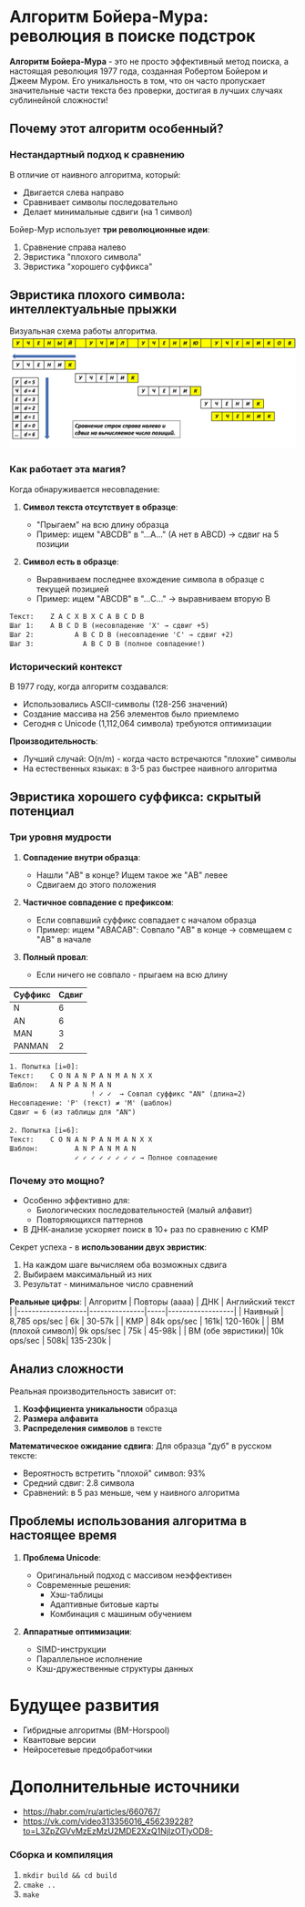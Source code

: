 # Алгоритм Бойера-Мура: революция в поиске подстрок

**Алгоритм Бойера-Мура** - это не просто эффективный метод поиска, а настоящая революция 1977 года, созданная Робертом Бойером и Джеем Муром. Его уникальность в том, что он часто пропускает значительные части текста без проверки, достигая в лучших случаях сублинейной сложности!

## Почему этот алгоритм особенный?

### Нестандартный подход к сравнению
В отличие от наивного алгоритма, который:
- Двигается слева направо
- Сравнивает символы последовательно
- Делает минимальные сдвиги (на 1 символ)

Бойер-Мур использует **три революционные идеи**:
1. Сравнение справа налево
2. Эвристика "плохого символа"
3. Эвристика "хорошего суффикса"

## Эвристика плохого символа: интеллектуальные прыжки

Визуальная схема работы алгоритма.
![boyerMooreSearch](./images/boyerMooreSearch.png)

### Как работает эта магия?
Когда обнаруживается несовпадение:
1. **Символ текста отсутствует в образце**:
   - "Прыгаем" на всю длину образца
   - Пример: ищем "ABCDB" в "...A..." (A нет в ABCD) → сдвиг на 5 позиции

2. **Символ есть в образце**:
   - Выравниваем последнее вхождение символа в образце с текущей позицией
   - Пример: ищем "ABCDB" в "...C..." → выравниваем вторую B
   
```
Текст:    Z A C X B X C A B C D B
Шаг 1:    A B C D B (несовпадение 'X' → сдвиг +5)
Шаг 2:          A B C D B (несовпадение 'C' → сдвиг +2)
Шаг 3:            A B C D B (полное совпадение!)
```

### Исторический контекст
В 1977 году, когда алгоритм создавался:
- Использовались ASCII-символы (128-256 значений)
- Создание массива на 256 элементов было приемлемо
- Сегодня с Unicode (1,112,064 символа) требуются оптимизации

**Производительность**:
- Лучший случай: O(n/m) - когда часто встречаются "плохие" символы
- На естественных языках: в 3-5 раз быстрее наивного алгоритма

## Эвристика хорошего суффикса: скрытый потенциал

### Три уровня мудрости
1. **Совпадение внутри образца**:
   - Нашли "AB" в конце? Ищем такое же "AB" левее
   - Сдвигаем до этого положения

2. **Частичное совпадение с префиксом**:
   - Если совпавший суффикс совпадает с началом образца
   - Пример: ищем "ABACAB":
     Совпало "AB" в конце → совмещаем с "AB" в начале

3. **Полный провал**:
   - Если ничего не совпало - прыгаем на всю длину

| Суффикс | Сдвиг |
|---------|-------|
| N       | 6     |
| AN      | 6     |
| MAN     | 3     |
| PANMAN  | 2     |

```
1. Попытка [i=0]:
Текст:    C O N A N P A N M A N X X
Шаблон:   A N P A N M A N
                    ! ✓ ✓  → Совпал суффикс "AN" (длина=2)
Несовпадение: 'P' (текст) ≠ 'M' (шаблон)
Сдвиг = 6 (из таблицы для "AN")

2. Попытка [i=6]:
Текст:    C O N A N P A N M A N X X
Шаблон:         A N P A N M A N
                ✓ ✓ ✓ ✓ ✓ ✓ ✓ ✓ → Полное совпадение
```

### Почему это мощно?
- Особенно эффективно для:
  - Биологических последовательностей (малый алфавит)
  - Повторяющихся паттернов
- В ДНК-анализе ускоряет поиск в 10+ раз по сравнению с KMP

Секрет успеха - в **использовании двух эвристик**:
1. На каждом шаге вычисляем оба возможных сдвига
2. Выбираем максимальный из них
3. Результат - минимальное число сравнений

**Реальные цифры**:
| Алгоритм          | Повторы (аааа) | ДНК | Английский текст |
|-------------------|---------------|-----|------------------|
| Наивный           | 8,785 ops/sec | 6k  | 30-57k           |
| KMP               | 84k ops/sec   | 161k| 120-160k         |
| BM (плохой символ)| 9k ops/sec    | 75k | 45-98k           |
| BM (обе эвристики)| 10k ops/sec   | 508k| 135-230k         |

## Анализ сложности

Реальная производительность зависит от:
1. **Коэффициента уникальности** образца
2. **Размера алфавита**
3. **Распределения символов** в тексте

**Математическое ожидание сдвига**:
Для образца "дуб" в русском тексте:
- Вероятность встретить "плохой" символ: 93%
- Средний сдвиг: 2.8 символа
- Сравнений: в 5 раз меньше, чем у наивного алгоритма

## Проблемы использования алгоритма в настоящее время

1. **Проблема Unicode**:
   - Оригинальный подход с массивом неэффективен
   - Современные решения:
     - Хэш-таблицы
     - Адаптивные битовые карты
     - Комбинация с машиным обучением

2. **Аппаратные оптимизации**:
   - SIMD-инструкции
   - Параллельное исполнение
   - Кэш-дружественные структуры данных

# Будущее развития
- Гибридные алгоритмы (BM-Horspool)
- Квантовые версии
- Нейросетевые предобработчики

# Дополнительные источники
- https://habr.com/ru/articles/660767/
- https://vk.com/video313356016_456239228?to=L3ZpZGVvMzEzMzU2MDE2XzQ1NjIzOTIyOD8-

### Сборка и компиляция
1. `mkdir build && cd build`
2. `cmake ..`
3. `make`
